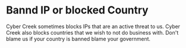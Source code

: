 # Bannd IP or blocked Country
Cyber Creek sometimes blocks IPs that are an active threat to us. Cyber Creek also blocks countries that we wish to not do business with. Don't blame us if your country is banned blame your government.
